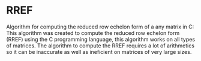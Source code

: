 # RREF
Algorithm for computing the reduced row echelon form of a any matrix in C:
This algorithm was created to compute the reduced row echelon form (RREF) using the C programming language,
this algorithm works on all types of matrices.
The algorithm to compute the RREF requires a lot of arithmetics so it can be inaccurate as well as
ineficient on matrices of very large sizes.
